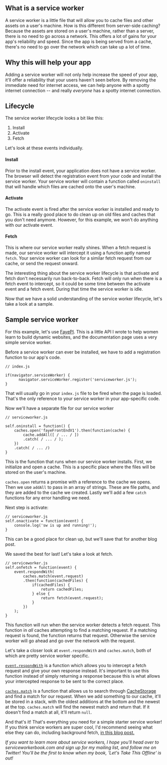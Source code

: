 ## What is a service worker

A service worker is a little file that will allow you to cache files and other assets on a user's machine. How is this different from server-side caching? Because the assets are stored on a user's machine, rather than a server, there is no need to go across a network. This offers a lot of gains for your app's reliability and speed. Since the app is being served from a cache, there's no need to go over the network which can take up a lot of time.

## Why this will help your app

Adding a service worker will not only help increase the speed of your app, it'll offer a reliability that your users haven't seen before. By removing the immediate need for internet access, we can help anyone with a spotty internet connection -- and really _everyone_ has a spotty internet connection.

## Lifecycle

The service worker lifecycle looks a bit like this:

  1. Install
  2. Activate
  3. Fetch

Let's look at these events individually.

#### Install

Prior to the install event, your application does not have a service worker. The browser will detect the registration event from your code and install the service worker. Your service worker will contain a function called `oninstall` that will handle which files are cached onto the user's machine.

#### Activate

The activate event is fired after the service worker is installed and ready to go. This is a really good place to do clean up on old files and caches that you don't need anymore. However, for this example, we won't do anything with our activate event.

#### Fetch

This is where our service worker really shines. When a fetch request is made, our service worker will intercept it using a function aptly named `fetch`. Your service worker can look for a similar fetch request from our cache, or send the request onward.

The interesting thing about the service worker lifecycle is that activate and fetch don't necessarily run back-to-back. Fetch will only run when there is a fetch event to intercept, so it could be some time between the activate event and a fetch event. During that time the service worker is idle.

Now that we have a solid understanding of the service worker lifecycle, let's take a look at a sample.

## Sample service worker

For this example, let's use [FayePI](https://github.com/carmalou/fayePI). This is a little API I wrote to help women learn to build dynamic websites, and the documentation page uses a very simple service worker.

Before a service worker can ever be installed, we have to add a registration function to our app's code.

```
// index.js

if(navigator.serviceWorker) {
      navigator.serviceWorker.register('serviceworker.js');
}
```

That will usually go in your `index.js` file to be fired when the page is loaded. That's the only reference to your service worker in your app-specific code.

Now we'll have a separate file for our service worker

```
// serviceworker.js

self.oninstall = function() {
    caches.open('fayeFrontEndV1').then(function(cache) {
        cache.addAll([ / ... / ])
        .catch( / ... / );
    })
    .catch( / ... /)
}
```

This is the function that runs when our service worker installs. First, we initialize and open a cache. This is a specific place where the files will be stored on the user's machine.

`caches.open` returns a promise with a reference to the cache we opens. Then we use `addAll` to pass in an array of strings. These are file paths, and they are added to the cache we created. Lastly we'll add a few `catch` functions for any error handling we need.

Next step is activate:

```
// serviceworker.js
self.onactivate = function(event) {
    console.log('sw is up and running!');
}
```

This can be a good place for clean up, but we'll save that for another blog post.

We saved the best for last! Let's take a look at fetch.

```
// serviceworker.js
self.onfetch = function(event) {
    event.respondWith(
        caches.match(event.request)
        .then(function(cachedFiles) {
            if(cachedFiles) {
                return cachedFiles;
            } else {
                return fetch(event.request);
            }
        })
    );
}
```

This function will run when the service worker detects a fetch request. This function in _all_ caches attempting to find a matching request. If a matching request is found, the function returns that request. Otherwise the service worker will go ahead and go over the network with the request.

Let's take a closer look at `event.respondWith` and `caches.match`, both of which are pretty service worker specific.

[`event.respondWith`](https://developer.mozilla.org/en-US/docs/Web/API/FetchEvent/respondWith) is a function which allows you to intercept a fetch request and give your own response instead. It's important to use this function instead of simply returning a response because this is what allows your intercepted response to be sent to the correct place.

[`caches.match`](https://developer.mozilla.org/en-US/docs/Web/API/Cache/match) is a function that allows us to search through [CacheStorage](link) and find a match for our request. When we add something to our cache, it'll be stored in a stack, with the oldest additions at the bottom and the newest at the top. `caches.match` will find the newest match and return that. If it doesn't find a match at all, it'll return `null`.

And that's it! That's everything you need for a simple starter service worker! If you think service workers are super cool, I'd recommend seeing what else they can do, including background fetch, [in this blog post.](https://davidwalsh.name/background-sync)

_If you want to learn more about service workers, I hope you'll head over to serviceworkerbook.com and sign up for my mailing list, and follow me on Twitter! You'll be the first to know when my book, 'Let's Take This Offline' is out!_

